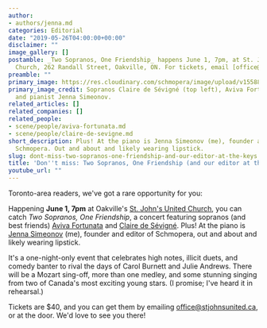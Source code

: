 ```yaml
---
author:
- authors/jenna.md
categories: Editorial
date: "2019-05-26T04:00:00+00:00"
disclaimer: ""
image_gallery: []
postamble: _Two Sopranos, One Friendship_ happens June 1, 7pm, at St. John's United
  Church, 262 Randall Street, Oakville, ON. For tickets, email [office@stjohnsunited.ca](mailto:office@stjohnsunited.ca).
preamble: ""
primary_image: https://res.cloudinary.com/schmopera/image/upload/v1558895999/media/2019/05/sqClaireAvivaJenna.jpg
primary_image_credit: Sopranos Claire de Sévigné (top left), Aviva Fortunata (right),
  and pianist Jenna Simeonov.
related_articles: []
related_companies: []
related_people:
- scene/people/aviva-fortunata.md
- scene/people/claire-de-sevigne.md
short_description: Plus! At the piano is Jenna Simeonov (me), founder and editor of
  Schmopera. Out and about and likely wearing lipstick.
slug: dont-miss-two-sopranos-one-friendship-and-our-editor-at-the-keys
title: 'Don''t miss: Two Sopranos, One Friendship (and our editor at the keys)'
youtube_url: ""
---
```

Toronto-area readers, we've got a rare opportunity for you:

Happening **June 1, 7pm** at Oakville's [St. John's United Church](http://stjohnsunited.ca/events-calendar/), you can catch _Two Sopranos, One Friendship_, a concert featuring sopranos (and best friends) [Aviva Fortunata](/scene/people/aviva-fortunata/) and [Claire de Sévigné](/claire-de-sevigne-sing-fast-high/). Plus! At the piano is [Jenna Simeonov](/authors/jenna) (me), founder and editor of Schmopera, out and about and likely wearing lipstick.

It's a one-night-only event that celebrates high notes, illicit duets, and comedy banter to rival the days of Carol Burnett and Julie Andrews. There will be a Mozart sing-off, more than one medley, and some stunning singing from two of Canada's most exciting young stars. (I promise; I've heard it in rehearsal.)

Tickets are $40, and you can get them by emailing [office@stjohnsunited.ca](mailto:office@stjohnsunited.ca), or at the door. We'd love to see you there!
